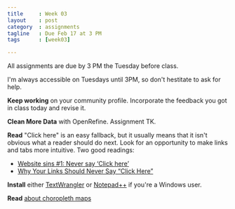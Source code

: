 ```yaml
---
title     : Week 03
layout    : post
category  : assignments
tagline   : Due Feb 17 at 3 PM
tags      : [week03]

---
```

All assignments are due by 3 PM the Tuesday before class.

I'm always accessible on Tuesdays until 3PM, so don't hestitate to ask for help. 

**Keep working** on your community profile. Incorporate the feedback you got in class today and revise it. 

**Clean More Data** with OpenRefine. Assignment TK. 

**Read** "Click here" is an easy fallback, but it usually means that it isn't obvious what a reader should do next. Look for an opportunity to make links and tabs more intuitive. Two good readings: 

+ [Website sins #1: Never say ‘Click here’](http://www.moghill.co.uk/wp/never-say-click-here-website-sins/) 
+ [Why Your Links Should Never Say “Click Here”](http://uxdesign.smashingmagazine.com/2012/06/20/links-should-never-say-click-here/)

**Install** either [TextWrangler](http://www.barebones.com/products/textwrangler/) or [Notepad++](http://notepad-plus-plus.org/) if you're a Windows user. 

**Read** [about choropleth maps](http://vis4.net/blog/posts/choropleth-maps/) 
